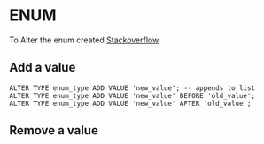 # ENUM

To Alter the enum created [Stackoverflow](https://stackoverflow.com/a/7834949)

## Add a value
```
ALTER TYPE enum_type ADD VALUE 'new_value'; -- appends to list
ALTER TYPE enum_type ADD VALUE 'new_value' BEFORE 'old_value';
ALTER TYPE enum_type ADD VALUE 'new_value' AFTER 'old_value';
```

## Remove a value